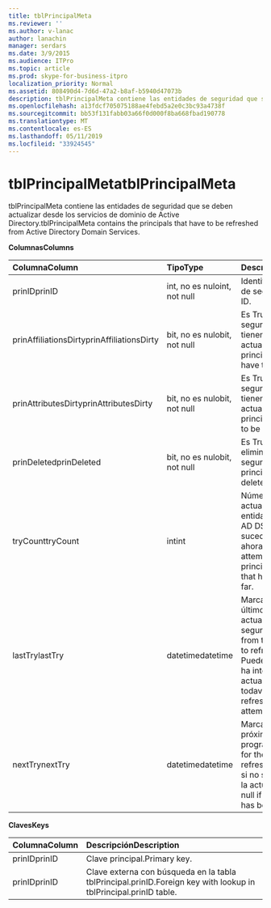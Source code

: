 ```yaml
---
title: tblPrincipalMeta
ms.reviewer: ''
ms.author: v-lanac
author: lanachin
manager: serdars
ms.date: 3/9/2015
ms.audience: ITPro
ms.topic: article
ms.prod: skype-for-business-itpro
localization_priority: Normal
ms.assetid: 808490d4-7d6d-47a2-b8af-b5940d47073b
description: tblPrincipalMeta contiene las entidades de seguridad que se deben actualizar desde los servicios de dominio de Active Directory.
ms.openlocfilehash: a13fdcf705075188ae4febd5a2e0c3bc93a4738f
ms.sourcegitcommit: bb53f131fabb03a66f0d000f8ba668fbad190778
ms.translationtype: MT
ms.contentlocale: es-ES
ms.lasthandoff: 05/11/2019
ms.locfileid: "33924545"
---
```

# <a name="tblprincipalmeta"></a><span data-ttu-id="b4be2-103">tblPrincipalMeta</span><span class="sxs-lookup"><span data-stu-id="b4be2-103">tblPrincipalMeta</span></span>
 
<span data-ttu-id="b4be2-104">tblPrincipalMeta contiene las entidades de seguridad que se deben actualizar desde los servicios de dominio de Active Directory.</span><span class="sxs-lookup"><span data-stu-id="b4be2-104">tblPrincipalMeta contains the principals that have to be refreshed from Active Directory Domain Services.</span></span>
  
<span data-ttu-id="b4be2-105">**Columnas**</span><span class="sxs-lookup"><span data-stu-id="b4be2-105">**Columns**</span></span>

|<span data-ttu-id="b4be2-106">**Columna**</span><span class="sxs-lookup"><span data-stu-id="b4be2-106">**Column**</span></span>|<span data-ttu-id="b4be2-107">**Tipo**</span><span class="sxs-lookup"><span data-stu-id="b4be2-107">**Type**</span></span>|<span data-ttu-id="b4be2-108">**Descripción**</span><span class="sxs-lookup"><span data-stu-id="b4be2-108">**Description**</span></span>|
|:-----|:-----|:-----|
|<span data-ttu-id="b4be2-109">prinID</span><span class="sxs-lookup"><span data-stu-id="b4be2-109">prinID</span></span>  <br/> |<span data-ttu-id="b4be2-110">int, no es nulo</span><span class="sxs-lookup"><span data-stu-id="b4be2-110">int, not null</span></span>  <br/> |<span data-ttu-id="b4be2-111">Identificador de entidad de seguridad.</span><span class="sxs-lookup"><span data-stu-id="b4be2-111">Principal ID.</span></span>  <br/> |
|<span data-ttu-id="b4be2-112">prinAffiliationsDirty</span><span class="sxs-lookup"><span data-stu-id="b4be2-112">prinAffiliationsDirty</span></span>  <br/> |<span data-ttu-id="b4be2-113">bit, no es nulo</span><span class="sxs-lookup"><span data-stu-id="b4be2-113">bit, not null</span></span>  <br/> |<span data-ttu-id="b4be2-114">Es True si la entidad de seguridad afiliaciones tienen que se va a actualizar.</span><span class="sxs-lookup"><span data-stu-id="b4be2-114">True if principal affiliations have to be refreshed.</span></span>  <br/> |
|<span data-ttu-id="b4be2-115">prinAttributesDirty</span><span class="sxs-lookup"><span data-stu-id="b4be2-115">prinAttributesDirty</span></span>  <br/> |<span data-ttu-id="b4be2-116">bit, no es nulo</span><span class="sxs-lookup"><span data-stu-id="b4be2-116">bit, not null</span></span>  <br/> |<span data-ttu-id="b4be2-117">Es True si la entidad de seguridad atributos tienen que actualizar.</span><span class="sxs-lookup"><span data-stu-id="b4be2-117">True if principal attributes have to be refreshed.</span></span>  <br/> |
|<span data-ttu-id="b4be2-118">prinDeleted</span><span class="sxs-lookup"><span data-stu-id="b4be2-118">prinDeleted</span></span>  <br/> |<span data-ttu-id="b4be2-119">bit, no es nulo</span><span class="sxs-lookup"><span data-stu-id="b4be2-119">bit, not null</span></span>  <br/> |<span data-ttu-id="b4be2-120">Es True si se ha eliminado la entidad de seguridad.</span><span class="sxs-lookup"><span data-stu-id="b4be2-120">True if the principal has been deleted.</span></span>  <br/> |
|<span data-ttu-id="b4be2-121">tryCount</span><span class="sxs-lookup"><span data-stu-id="b4be2-121">tryCount</span></span>  <br/> |<span data-ttu-id="b4be2-122">int</span><span class="sxs-lookup"><span data-stu-id="b4be2-122">int</span></span>  <br/> |<span data-ttu-id="b4be2-123">Número de intentos de actualización de la entidad de seguridad de AD DS que han sucedido hasta ahora.</span><span class="sxs-lookup"><span data-stu-id="b4be2-123">Number of attempts to refresh the principal from AD DS that have happened so far.</span></span>  <br/> |
|<span data-ttu-id="b4be2-124">lastTry</span><span class="sxs-lookup"><span data-stu-id="b4be2-124">lastTry</span></span>  <br/> |<span data-ttu-id="b4be2-125">datetime</span><span class="sxs-lookup"><span data-stu-id="b4be2-125">datetime</span></span>  <br/> |<span data-ttu-id="b4be2-126">Marca de tiempo del último intento de actualizar la entidad de seguridad.</span><span class="sxs-lookup"><span data-stu-id="b4be2-126">Time stamp from the latest attempt to refresh the principal.</span></span> <span data-ttu-id="b4be2-127">Puede ser null si no se ha intentado ninguna actualización todavía.</span><span class="sxs-lookup"><span data-stu-id="b4be2-127">Can be null if no refresh has been attempted yet.</span></span>  <br/> |
|<span data-ttu-id="b4be2-128">nextTry</span><span class="sxs-lookup"><span data-stu-id="b4be2-128">nextTry</span></span>  <br/> |<span data-ttu-id="b4be2-129">datetime</span><span class="sxs-lookup"><span data-stu-id="b4be2-129">datetime</span></span>  <br/> |<span data-ttu-id="b4be2-130">Marca de tiempo para la próxima actualización programada.</span><span class="sxs-lookup"><span data-stu-id="b4be2-130">Time stamp for the next scheduled refresh.</span></span> <span data-ttu-id="b4be2-131">Puede ser null si no se ha programado la actualización.</span><span class="sxs-lookup"><span data-stu-id="b4be2-131">Can be null if no further refresh has been scheduled.</span></span>  <br/> |
   
<span data-ttu-id="b4be2-132">**Claves**</span><span class="sxs-lookup"><span data-stu-id="b4be2-132">**Keys**</span></span>

|<span data-ttu-id="b4be2-133">**Columna**</span><span class="sxs-lookup"><span data-stu-id="b4be2-133">**Column**</span></span>|<span data-ttu-id="b4be2-134">**Descripción**</span><span class="sxs-lookup"><span data-stu-id="b4be2-134">**Description**</span></span>|
|:-----|:-----|
|<span data-ttu-id="b4be2-135">prinID</span><span class="sxs-lookup"><span data-stu-id="b4be2-135">prinID</span></span>  <br/> |<span data-ttu-id="b4be2-136">Clave principal.</span><span class="sxs-lookup"><span data-stu-id="b4be2-136">Primary key.</span></span>  <br/> |
|<span data-ttu-id="b4be2-137">prinID</span><span class="sxs-lookup"><span data-stu-id="b4be2-137">prinID</span></span>  <br/> |<span data-ttu-id="b4be2-138">Clave externa con búsqueda en la tabla tblPrincipal.prinID.</span><span class="sxs-lookup"><span data-stu-id="b4be2-138">Foreign key with lookup in tblPrincipal.prinID table.</span></span>  <br/> |
   

